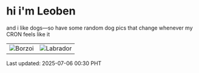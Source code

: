 # hi i'm Leoben

and i like dogs—so have some random dog pics that change whenever my CRON feels like it

|  |  |
|--------|----------|
| ![Borzoi](https://random-dog-vercel.vercel.app/api/random-borzoi?v=1751733040) | ![Labrador](https://random-dog-vercel.vercel.app/api/random-labrador?v=1751733040) |

Last updated: 2025-07-06 00:30 PHT
